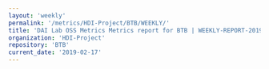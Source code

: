 ```yaml
---
layout: 'weekly'
permalink: '/metrics/HDI-Project/BTB/WEEKLY/'
title: 'DAI Lab OSS Metrics Metrics report for BTB | WEEKLY-REPORT-2019-02-17'
organization: 'HDI-Project'
repository: 'BTB'
current_date: '2019-02-17'
---
```

